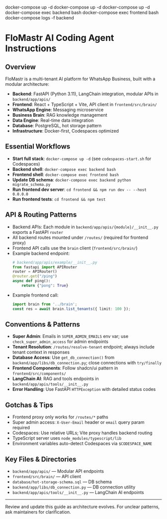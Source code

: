 docker-compose up -d
docker-compose up -d
docker-compose up -d
docker-compose exec backend bash
docker-compose exec frontend bash
docker-compose logs -f backend

# FloMastr AI Coding Agent Instructions

## Overview
FloMastr is a multi-tenant AI platform for WhatsApp Business, built with a modular architecture:
- **Backend**: FastAPI (Python 3.11), LangChain integration, modular APIs in `backend/app/apis/`
- **Frontend**: React + TypeScript + Vite, API client in `frontend/src/brain/`
- **WhatsApp Engine**: Messaging microservice
- **Business Brain**: RAG knowledge management
- **Data Engine**: Real-time data integration
- **Database**: PostgreSQL, hot storage pattern
- **Infrastructure**: Docker-first, Codespaces optimized

## Essential Workflows
- **Start full stack**: `docker-compose up -d` (see `codespaces-start.sh` for Codespaces)
- **Backend shell**: `docker-compose exec backend bash`
- **Frontend shell**: `docker-compose exec frontend bash`
- **Update DB schema**: `docker-compose exec backend python migrate_schema.py`
- **Run frontend dev server**: `cd frontend && npm run dev -- --host 0.0.0.0`
- **Run frontend tests**: `cd frontend && npm test`

## API & Routing Patterns
- Backend APIs: Each module in `backend/app/apis/{module}/__init__.py` exports a FastAPI `router`
- All backend routes mounted under `/routes/` (required for frontend proxy)
- Frontend API calls use the `brain` client (`frontend/src/brain/`)
- Example backend endpoint:
  ```python
  # backend/app/apis/example/__init__.py
  from fastapi import APIRouter
  router = APIRouter()
  @router.get("/ping")
  async def ping():
      return {"pong": True}
  ```
- Example frontend call:
  ```typescript
  import brain from '../brain';
  const res = await brain.list_tenants({ limit: 100 });
  ```

## Conventions & Patterns
- **Super Admin**: Emails in `SUPER_ADMIN_EMAILS` env var; use `check_super_admin_access` for admin endpoints
- **Tenant Resolution**: `/routes/resolve-tenant` endpoint; always include tenant context in responses
- **Database Access**: Use `get_db_connection()` from `backend/app/libs/db_connection.py`; close connections with `try/finally`
- **Frontend Components**: Follow shadcn/ui pattern in `frontend/src/components/`
- **LangChain AI**: RAG and tools endpoints in `backend/app/apis/tools/__init__.py`
- **Error Handling**: Use FastAPI `HTTPException` with detailed status codes

## Gotchas & Tips
- Frontend proxy only works for `/routes/*` paths
- Super admin access: `X-User-Email` header or `email` query param required
- Codespaces: Use relative URLs; Vite proxy handles backend routing
- TypeScript server uses `node_modules/typescript/lib`
- Environment variables auto-detect Codespaces via `$CODESPACE_NAME`

## Key Files & Directories
- `backend/app/apis/` — Modular API endpoints
- `frontend/src/brain/` — API client
- `database/hot-storage-schema.sql` — DB schema
- `backend/app/libs/db_connection.py` — DB connection utility
- `backend/app/apis/tools/__init__.py` — LangChain AI endpoints

---
Review and update this guide as architecture evolves. For unclear patterns, ask maintainers for clarification.